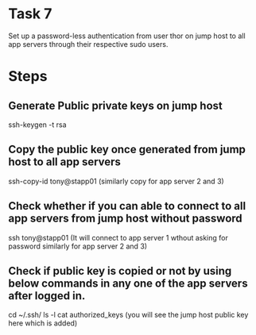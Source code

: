 # Task 7
Set up a password-less authentication from user thor on jump host to all app servers through their respective sudo users.

# Steps
## Generate Public private keys on jump host
ssh-keygen -t rsa
## Copy the public key once generated from jump host to all app servers
ssh-copy-id tony@stapp01  (similarly copy for app server 2 and 3)
## Check whether if you can able to connect to all app servers from jump host without password
ssh  tony@stapp01 (It will connect to app server 1 wthout asking for password similarly for app server 2 and 3)
## Check if public key is copied or not by using below commands in any one of the app servers after logged in.
cd ~/.ssh/
ls -l
cat authorized_keys (you will see the jump host public key here which is added)


